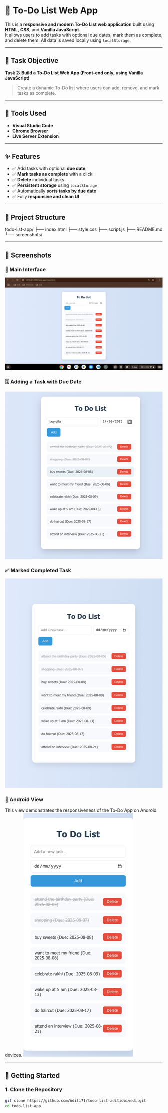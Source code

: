 # 📝 To-Do List Web App

This is a **responsive and modern To-Do List web application** built using **HTML**, **CSS**, and **Vanilla JavaScript**.  
It allows users to add tasks with optional due dates, mark them as complete, and delete them. All data is saved locally using `localStorage`.

---

## 📌 Task Objective

**Task 2: Build a To-Do List Web App (Front-end only, using Vanilla JavaScript)**  
> Create a dynamic To-Do list where users can add, remove, and mark tasks as complete.

---

## 🔧 Tools Used

- **Visual Studio Code**
- **Chrome Browser**
- **Live Server Extension**

---

## ✨ Features

- ✅ Add tasks with optional **due date**
- ✅ **Mark tasks as complete** with a click
- ✅ **Delete** individual tasks
- ✅ **Persistent storage** using `localStorage`
- ✅ Automatically **sorts tasks by due date**
- ✅ Fully **responsive and clean UI**

---

## 📁 Project Structure

todo-list-app/
├── index.html
├── style.css
├── script.js
├── README.md
└── screenshots/


---

## 📸 Screenshots


### 📍 Main Interface
![Main UI](screenshots/laptop-view.png)

### 🗓️ Adding a Task with Due Date
![Add Task](screenshots/todo-duedate.png)

### ✅ Marked Completed Task
![Completed Task](screenshots/ipad-Mini.png)

### 🤖 Android View  

This view demonstrates the responsiveness of the To-Do App on Android devices.
![Android Screenshot](screenshots/Android-pixel7.png)


---

## 🚀 Getting Started

### 1. Clone the Repository
```bash
git clone https://github.com/Aditi71/todo-list-aditidwivedi.git
cd todo-list-app
